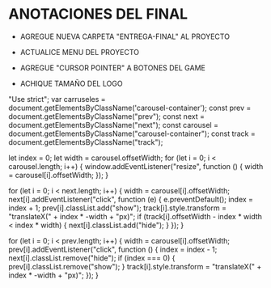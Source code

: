 # ANOTACIONES DEL FINAL #

- AGREGUE NUEVA CARPETA "ENTREGA-FINAL" AL PROYECTO

- ACTUALICE MENU DEL PROYECTO

- AGREGUE "CURSOR POINTER" A BOTONES DEL GAME

- ACHIQUE TAMAÑO DEL LOGO



"Use strict";
var carruseles = document.getElementsByClassName('carousel-container');
const prev = document.getElementsByClassName("prev");
const next = document.getElementsByClassName("next");
const carousel = document.getElementsByClassName("carousel-container");
const track = document.getElementsByClassName("track");

let index = 0;
let width = carousel.offsetWidth;
for (let i = 0; i < carousel.length; i++) {
    window.addEventListener("resize", function () {
        width = carousel[i].offsetWidth;
    });
}

for (let i = 0; i < next.length; i++) {
    width = carousel[i].offsetWidth;
    next[i].addEventListener("click", function (e) {
        e.preventDefault();
        index = index + 1;
        prev[i].classList.add("show");
        track[i].style.transform = "translateX(" + index * -width + "px)";
        if (track[i].offsetWidth - index * width < index * width) {
          next[i].classList.add("hide");
        }
      });
}

for (let i = 0; i < prev.length; i++) {
    width = carousel[i].offsetWidth;
    prev[i].addEventListener("click", function () {
        index = index - 1;
        next[i].classList.remove("hide");
        if (index === 0) {
          prev[i].classList.remove("show");
        }
        track[i].style.transform = "translateX(" + index * -width + "px)";
      });
}